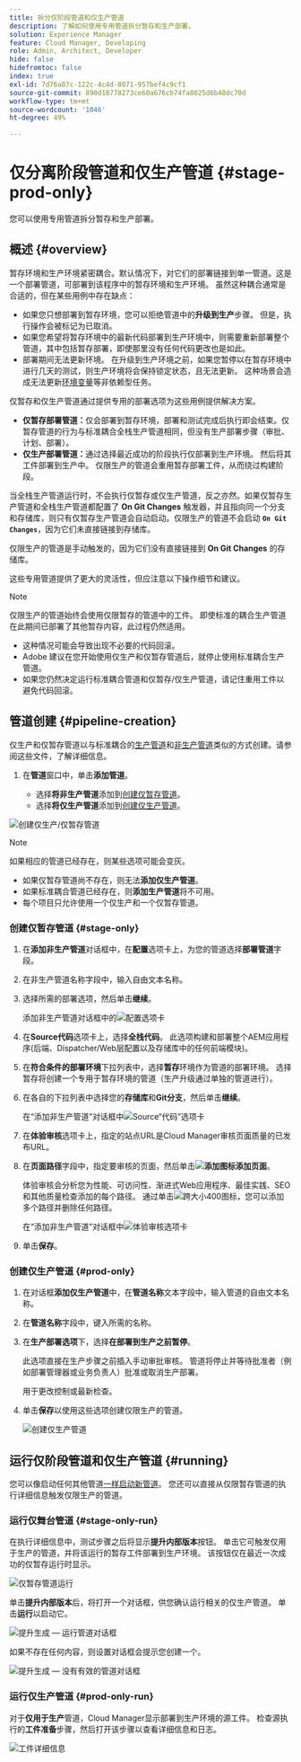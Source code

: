 ```yaml
---
title: 拆分仅阶段管道和仅生产管道
description: 了解如何使用专用管道拆分暂存和生产部署。
solution: Experience Manager
feature: Cloud Manager, Developing
role: Admin, Architect, Developer
hide: false
hidefromtoc: false
index: true
exl-id: 7d76a87c-122c-4c4d-8071-957bef4c9cf1
source-git-commit: 890d18778273ce60a676cb74fa8025d6b48dc70d
workflow-type: tm+mt
source-wordcount: '1046'
ht-degree: 49%

---
```


# 仅分离阶段管道和仅生产管道 {#stage-prod-only}

<!-- REMOVED AS PER CQDOC-23086 ON OCTOBER 3, 2025:
badge: label="Beta" type="Positive" url="/help/implementing/cloud-manager/release-notes/current.md#staging-production-only-pipelines" -->

您可以使用专用管道拆分暂存和生产部署。

## 概述 {#overview}

暂存环境和生产环境紧密耦合。默认情况下，对它们的部署链接到单一管道。这是一个部署管道，可部署到该程序中的暂存环境和生产环境。 虽然这种耦合通常是合适的，但在某些用例中存在缺点：

* 如果您只想部署到暂存环境，您可以拒绝管道中的&#x200B;**升级到生产**&#x200B;步骤。 但是，执行操作会被标记为已取消。
* 如果您希望将暂存环境中的最新代码部署到生产环境中，则需要重新部署整个管道，其中包括暂存部署，即使那里没有任何代码更改也是如此。
* 部署期间无法更新环境。 在升级到生产环境之前，如果您暂停以在暂存环境中进行几天的测试，则生产环境将会保持锁定状态，且无法更新。 这种场景会造成无法更新[环境变量](/help/implementing/cloud-manager/environment-variables.md)等非依赖型任务。

仅暂存和仅生产管道通过提供专用的部署选项为这些用例提供解决方案。

* **仅暂存部署管道：**&#x200B;仅会部署到暂存环境，部署和测试完成后执行即会结束。仅暂存管道的行为与标准耦合全栈生产管道相同，但没有生产部署步骤（审批、计划、部署）。
* **仅生产部署管道：**&#x200B;通过选择最近成功的阶段执行仅部署到生产环境。 然后将其工件部署到生产中。 仅限生产的管道会重用暂存部署工件，从而绕过构建阶段。

当全栈生产管道运行时，不会执行仅暂存或仅生产管道，反之亦然。如果仅暂存生产管道和全栈生产管道都配置了 **On Git Changes** 触发器，并且指向同一个分支和存储库，则只有仅暂存生产管道会自动启动。仅限生产的管道不会启动 **`On Git Changes`**，因为它们未直接链接到存储库。

仅限生产的管道是手动触发的，因为它们没有直接链接到 **On Git Changes** 的存储库。

这些专用管道提供了更大的灵活性，但应注意以下操作细节和建议。

>[!NOTE]
>
>仅限生产的管道始终会使用仅限暂存的管道中的工件。 即使标准的耦合生产管道在此期间已部署了其他暂存内容，此过程仍然适用。
>
>* 这种情况可能会导致出现不必要的代码回滚。
>* Adobe 建议在您开始使用仅生产和仅暂存管道后，就停止使用标准耦合生产管道。
>* 如果您仍然决定运行标准耦合管道和仅暂存/仅生产管道，请记住重用工件以避免代码回滚。

## 管道创建 {#pipeline-creation}

仅生产和仅暂存管道以与标准耦合的[生产管道](/help/implementing/cloud-manager/configuring-pipelines/configuring-production-pipelines.md)和[非生产管道](/help/implementing/cloud-manager/configuring-pipelines/configuring-non-production-pipelines.md)类似的方式创建。请参阅这些文件，了解详细信息。

1. 在&#x200B;**管道**&#x200B;窗口中，单击&#x200B;**添加管道**。

   * 选择&#x200B;**将非生产管道**&#x200B;添加到[创建仅暂存管道](#stage-only)。
   * 选择&#x200B;**将仅生产管道**&#x200B;添加到[创建仅生产管道](#prod-only)。

![创建仅生产/仅暂存管道](/help/implementing/cloud-manager/configuring-pipelines/assets/prod-stage-pipeline.png)

>[!NOTE]
>
>如果相应的管道已经存在，则某些选项可能会变灰。
>
>* 如果仅暂存管道尚不存在，则无法&#x200B;**添加仅生产管道**。
>* 如果标准耦合管道已经存在，则&#x200B;**添加生产管道**&#x200B;将不可用。
>* 每个项目只允许使用一个仅生产和一个仅暂存管道。

### 创建仅暂存管道 {#stage-only}

1. 在&#x200B;**添加非生产管道**&#x200B;对话框中，在&#x200B;**配置**&#x200B;选项卡上，为您的管道选择&#x200B;**部署管道**&#x200B;字段。
1. 在非生产管道名称字段中，输入自由文本名称。
1. 选择所需的部署选项，然后单击&#x200B;**继续**。

   添加非生产管道对话框中的![配置选项卡](/help/implementing/cloud-manager/configuring-pipelines/assets/add-non-prod-pipeline-1.png)

1. 在&#x200B;**Source代码**&#x200B;选项卡上，选择&#x200B;**全栈代码**。 此选项构建和部署整个AEM应用程序(后端、Dispatcher/Web层配置以及存储库中的任何前端模块)。

1. 在&#x200B;**符合条件的部署环境**&#x200B;下拉列表中，选择&#x200B;**暂存**&#x200B;环境作为管道的部署环境。 选择暂存将创建一个专用于暂存环境的管道（生产升级通过单独的管道进行）。

1. 在各自的下拉列表中选择您的&#x200B;**存储库**&#x200B;和&#x200B;**Git分支**，然后单击&#x200B;**继续**。

   在“添加非生产管道”对话框中![Source“代码”选项卡](/help/implementing/cloud-manager/configuring-pipelines/assets/add-non-prod-pipeline-2.png)

1. 在&#x200B;**体验审核**&#x200B;选项卡上，指定的站点URL是Cloud Manager审核页面质量的已发布URL。

1. 在&#x200B;**页面路径**&#x200B;字段中，指定要审核的页面，然后单击&#x200B;**![添加图标](https://spectrum.adobe.com/static/icons/workflow_18/Smock_Add_18_N.svg)添加页面**。

   体验审核会分析您为性能、可访问性、渐进式Web应用程序、最佳实践、SEO和其他质量检查添加的每个路径。 通过单击![跨大小400图标](https://spectrum.adobe.com/static/icons/ui_18/CrossSize400.svg)，您可以添加多个路径并删除任何路径。

   在“添加非生产管道”对话框中![体验审核选项卡](/help/implementing/cloud-manager/configuring-pipelines/assets/add-non-prod-pipeline-3.png)

1. 单击&#x200B;**保存**。


### 创建仅生产管道 {#prod-only}

1. 在对话框&#x200B;**添加仅生产管道**&#x200B;中，在&#x200B;**管道名称**&#x200B;文本字段中，输入管道的自由文本名称。
1. 在&#x200B;**管道名称**&#x200B;字段中，键入所需的名称。
1. 在&#x200B;**生产部署选项**&#x200B;下，选择&#x200B;**在部署到生产之前暂停**。

   此选项直接在生产步骤之前插入手动审批审核。 管道将停止并等待批准者（例如部署管理器或业务负责人）批准或取消生产部署。

   用于更改控制或最新检查。

1. 单击&#x200B;**保存**&#x200B;以使用这些选项创建仅限生产的管道。

   ![创建仅生产管道](/help/implementing/cloud-manager/configuring-pipelines/assets/add-production-only-pipeline.png)

## 运行仅阶段管道和仅生产管道 {#running}

您可以像启动任何其他管道[一样启动新管道](/help/implementing/cloud-manager/configuring-pipelines/managing-pipelines.md#running-pipelines)。 您还可以直接从仅限暂存管道的执行详细信息触发仅限生产的管道。

<!-- * Stage-only and prod-only pipelines offer a new [emergency mode](#emergency-mode) to skip testing.
Prod-only pipeline run can be triggered directly from the execution details of a [stage-only pipeline](#stage-only-run).


### Emergency Mode {#emergency-mode}

When starting production-only and staging-online pipelines, you are prompted to confirm the start and how it starts.

* **Normal Mode** is a standard run and includes stage testing steps.
* **Emergency Mode** skips stage testing steps.

![Emergency Mode](/help/assets/configure-pipelines/emergency-mode.png) -->

### 运行仅舞台管道 {#stage-only-run}

在执行详细信息中，测试步骤之后将显示&#x200B;**提升内部版本**&#x200B;按钮。 单击它可触发仅用于生产的管道，并将该运行的暂存工件部署到生产环境。 该按钮仅在最近一次成功的仅暂存运行时显示。

![仅暂存管道运行](/help/implementing/cloud-manager/configuring-pipelines/assets/stage-only-pipelines-run.png)

单击&#x200B;**提升内部版本**&#x200B;后，将打开一个对话框，供您确认运行相关的仅生产管道。 单击&#x200B;**运行**&#x200B;以启动它。

![提升生成 — 运行管道对话框](/help/implementing/cloud-manager/configuring-pipelines/assets/promote-build-run.png)

如果不存在任何内容，则设置对话框会提示您创建一个。

![提升生成 — 没有有效的管道对话框](/help/implementing/cloud-manager/configuring-pipelines/assets/promote-build-no-valid-pipeline.png)


### 运行仅生产管道 {#prod-only-run}

对于&#x200B;**仅用于生产**&#x200B;管道，Cloud Manager显示部署到生产环境的源工件。 检查源执行的&#x200B;**工件准备**&#x200B;步骤，然后打开该步骤以查看详细信息和日志。


![工件详细信息](/help/implementing/cloud-manager/configuring-pipelines/assets/prod-only-pipelines-run.png)
